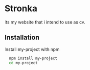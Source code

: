 
# Stronka

Its my website that i intend to use as cv.


## Installation

Install my-project with npm

```bash
  npm install my-project
  cd my-project
```
    